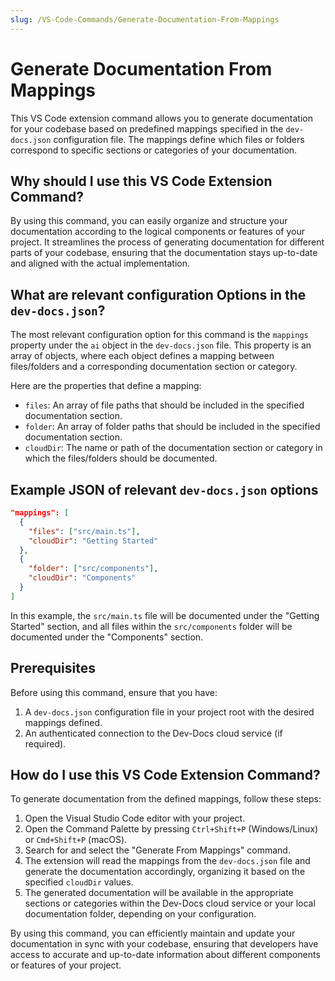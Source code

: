 ```yaml
---
slug: /VS-Code-Commands/Generate-Documentation-From-Mappings
---
```


# Generate Documentation From Mappings

This VS Code extension command allows you to generate documentation for your codebase based on predefined mappings specified in the `dev-docs.json` configuration file. The mappings define which files or folders correspond to specific sections or categories of your documentation.

## Why should I use this VS Code Extension Command?

By using this command, you can easily organize and structure your documentation according to the logical components or features of your project. It streamlines the process of generating documentation for different parts of your codebase, ensuring that the documentation stays up-to-date and aligned with the actual implementation.

## What are relevant configuration Options in the `dev-docs.json`?

The most relevant configuration option for this command is the `mappings` property under the `ai` object in the `dev-docs.json` file. This property is an array of objects, where each object defines a mapping between files/folders and a corresponding documentation section or category.

Here are the properties that define a mapping:

- `files`: An array of file paths that should be included in the specified documentation section.
- `folder`: An array of folder paths that should be included in the specified documentation section.
- `cloudDir`: The name or path of the documentation section or category in which the files/folders should be documented.

## Example JSON of relevant `dev-docs.json` options

```json
"mappings": [
  {
    "files": ["src/main.ts"],
    "cloudDir": "Getting Started"
  },
  {
    "folder": ["src/components"],
    "cloudDir": "Components"
  }
]
```

In this example, the `src/main.ts` file will be documented under the "Getting Started" section, and all files within the `src/components` folder will be documented under the "Components" section.

## Prerequisites

Before using this command, ensure that you have:

1. A `dev-docs.json` configuration file in your project root with the desired mappings defined.
2. An authenticated connection to the Dev-Docs cloud service (if required).

## How do I use this VS Code Extension Command?

To generate documentation from the defined mappings, follow these steps:

1. Open the Visual Studio Code editor with your project.
2. Open the Command Palette by pressing `Ctrl+Shift+P` (Windows/Linux) or `Cmd+Shift+P` (macOS).
3. Search for and select the "Generate From Mappings" command.
4. The extension will read the mappings from the `dev-docs.json` file and generate the documentation accordingly, organizing it based on the specified `cloudDir` values.
5. The generated documentation will be available in the appropriate sections or categories within the Dev-Docs cloud service or your local documentation folder, depending on your configuration.

By using this command, you can efficiently maintain and update your documentation in sync with your codebase, ensuring that developers have access to accurate and up-to-date information about different components or features of your project.
  
  